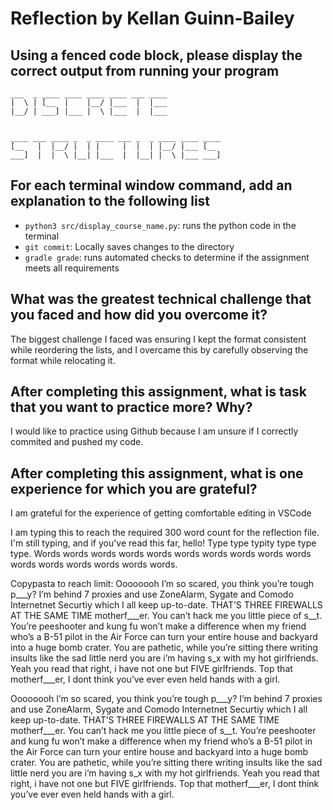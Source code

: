 # Reflection by Kellan Guinn-Bailey

## Using a fenced code block, please display the correct output from running your program

```
___  _ ____ ____ ____ ____ ___ ____
|  \ | [__  |    |__/ |___  |  |___
|__/ | ___] |___ |  \ |___  |  |___


____ ___ ____ _  _ ____ ___ _  _ ____ ____ ____
[__   |  |__/ |  | |     |  |  | |__/ |___ [__
___]  |  |  \ |__| |___  |  |__| |  \ |___ ___]
```

## For each terminal window command, add an explanation to the following list

- `python3 src/display_course_name.py`: runs the python code in the terminal
- `git commit`: Locally saves changes to the directory
- `gradle grade`: runs automated checks to determine if the assignment meets all requirements

## What was the greatest technical challenge that you faced and how did you overcome it?

The biggest challenge I faced was ensuring I kept the format consistent while reordering the lists, and I overcame this by carefully observing the format while relocating it.

## After completing this assignment, what is task that you want to practice more? Why?

I would like to practice using Github because I am unsure if I correctly commited and pushed my code.

## After completing this assignment, what is one experience for which you are grateful?

I am grateful for the experience of getting comfortable editing in VSCode



I am typing this to reach the required 300 word count for the reflection file. I'm still typing, and if you've read this far, hello! Type type typity type type type. Words words words words words words words words words words words words words words words words.

Copypasta to reach limit:
Oooooooh I’m so scared, you think you’re tough p___y? I’m behind 7 proxies and use ZoneAlarm, Sygate and Comodo Internetnet Securtiy which I all keep up-to-date. THAT’S THREE FIREWALLS AT THE SAME TIME motherf___er. You can’t hack me you little piece of s__t. You’re peeshooter and kung fu won’t make a difference when my friend who’s a B-51 pilot in the Air Force can turn your entire house and backyard into a huge bomb crater. You are pathetic, while you’re sitting there writing insults like the sad little nerd you are i’m having s_x with my hot girlfriends. Yeah you read that right, i have not one but FIVE girlfriends. Top that motherf___er, I dont think you’ve ever even held hands with a girl.

Oooooooh I’m so scared, you think you’re tough p___y? I’m behind 7 proxies and use ZoneAlarm, Sygate and Comodo Internetnet Securtiy which I all keep up-to-date. THAT’S THREE FIREWALLS AT THE SAME TIME motherf___er. You can’t hack me you little piece of s__t. You’re peeshooter and kung fu won’t make a difference when my friend who’s a B-51 pilot in the Air Force can turn your entire house and backyard into a huge bomb crater. You are pathetic, while you’re sitting there writing insults like the sad little nerd you are i’m having s_x with my hot girlfriends. Yeah you read that right, i have not one but FIVE girlfriends. Top that motherf___er, I dont think you’ve ever even held hands with a girl.